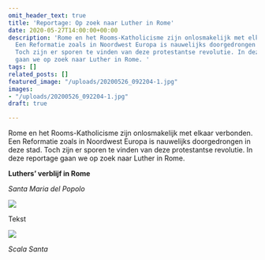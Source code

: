 ```yaml
---
omit_header_text: true
title: 'Reportage: Op zoek naar Luther in Rome'
date: 2020-05-27T14:00:00+00:00
description: 'Rome en het Rooms-Katholicisme zijn onlosmakelijk met elkaar verbonden.
  Een Reformatie zoals in Noordwest Europa is nauwelijks doorgedrongen in deze stad.
  Toch zijn er sporen te vinden van deze protestantse revolutie. In deze reportage
  gaan we op zoek naar Luther in Rome. '
tags: []
related_posts: []
featured_image: "/uploads/20200526_092204-1.jpg"
images:
- "/uploads/20200526_092204-1.jpg"
draft: true

---
```

Rome en het Rooms-Katholicisme zijn onlosmakelijk met elkaar verbonden. Een Reformatie zoals in Noordwest Europa is nauwelijks doorgedrongen in deze stad. Toch zijn er sporen te vinden van deze protestantse revolutie. In deze reportage gaan we op zoek naar Luther in Rome.

**Luthers’ verblijf in Rome**

_Santa Maria del Popolo_

![](/uploads/20200522_165259-1.jpg)

Tekst

![](/uploads/dsc_0353-1.jpg)

_Scala Santa_